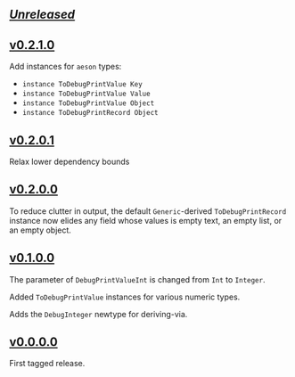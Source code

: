 ## [_Unreleased_](https://github.com/freckle/debug-print/compare/v0.2.1.0...main)

## [v0.2.1.0](https://github.com/freckle/debug-print/compare/v0.2.0.1...v0.2.1.0)

Add instances for `aeson` types:

- `instance ToDebugPrintValue Key`
- `instance ToDebugPrintValue Value`
- `instance ToDebugPrintValue Object`
- `instance ToDebugPrintRecord Object`

## [v0.2.0.1](https://github.com/freckle/debug-print/compare/v0.2.0.0...v0.2.0.1)

Relax lower dependency bounds

## [v0.2.0.0](https://github.com/freckle/debug-print/compare/v0.1.0.0...v0.2.0.0)

To reduce clutter in output, the default `Generic`-derived `ToDebugPrintRecord`
instance now elides any field whose values is empty text, an empty list, or an
empty object.

## [v0.1.0.0](https://github.com/freckle/debug-print/compare/v0.0.0.0...v0.1.0.0)

The parameter of `DebugPrintValueInt` is changed from `Int` to `Integer`.

Added `ToDebugPrintValue` instances for various numeric types.

Adds the `DebugInteger` newtype for deriving-via.

## [v0.0.0.0](https://github.com/freckle/debug-print/tree/v0.0.0.0)

First tagged release.
